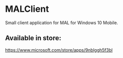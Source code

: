 # MALClient
Small client application for MAL for Windows 10 Mobile.

## Available in store:
https://www.microsoft.com/store/apps/9nblggh5f3bl
